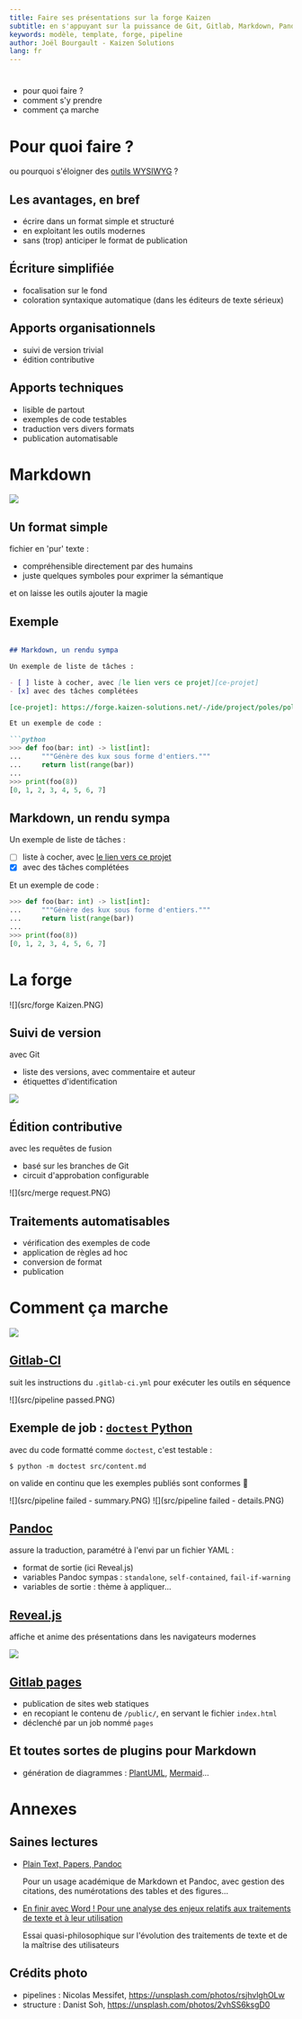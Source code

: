 ```yaml
---
title: Faire ses présentations sur la forge Kaizen
subtitle: en s'appuyant sur la puissance de Git, Gitlab, Markdown, Pandoc et Reveal.js
keywords: modèle, template, forge, pipeline
author: Joël Bourgault - Kaizen Solutions
lang: fr
---
```


#

- pour quoi faire ?
- comment s'y prendre
- comment ça marche

# Pour quoi faire ?

ou pourquoi s'éloigner des [outils WYSIWYG][wysiwyg] ?

[wysiwyg]: https://fr.wikipedia.org/wiki/What_you_see_is_what_you_get

## Les avantages, en bref

- écrire dans un format simple et structuré
- en exploitant les outils modernes
- sans (trop) anticiper le format de publication

## Écriture simplifiée

- focalisation sur le fond
- coloration syntaxique automatique (dans les éditeurs de texte sérieux)

## Apports organisationnels

- suivi de version trivial
- édition contributive

## Apports techniques

- lisible de partout
- exemples de code testables
- traduction vers divers formats
- publication automatisable


# Markdown

![](src/structure.jpg)

## Un format simple

fichier en 'pur' texte :

- compréhensible directement par des humains
- juste quelques symboles pour exprimer la sémantique

et on laisse les outils ajouter la magie


## Exemple

```markdown

## Markdown, un rendu sympa

Un exemple de liste de tâches :

- [ ] liste à cocher, avec [le lien vers ce projet][ce-projet]
- [x] avec des tâches complétées

[ce-projet]: https://forge.kaizen-solutions.net/-/ide/project/poles/pole-synergie/pr-sentations/presentations-sur-la-forge-kaizen/tree/1-creer-bases-de-la-presentation/

Et un exemple de code :

```python
>>> def foo(bar: int) -> list[int]:
...     """Génère des kux sous forme d'entiers."""
...     return list(range(bar))
...
>>> print(foo(8))
[0, 1, 2, 3, 4, 5, 6, 7]

```

## Markdown, un rendu sympa

Un exemple de liste de tâches :

- [ ] liste à cocher, avec [le lien vers ce projet][ce-projet]
- [x] avec des tâches complétées

[ce-projet]: https://forge.kaizen-solutions.net/-/ide/project/poles/pole-synergie/pr-sentations/presentations-sur-la-forge-kaizen/tree/1-creer-bases-de-la-presentation/

Et un exemple de code :

```python
>>> def foo(bar: int) -> list[int]:
...     """Génère des kux sous forme d'entiers."""
...     return list(range(bar))
...
>>> print(foo(8))
[0, 1, 2, 3, 4, 5, 6, 7]

```

# La forge

![](src/forge Kaizen.PNG)

## Suivi de version

avec Git

- liste des versions, avec commentaire et auteur
- étiquettes d'identification

![](src/commits.PNG)

## Édition contributive

avec les requêtes de fusion

- basé sur les branches de Git
- circuit d'approbation configurable

![](src/merge request.PNG)

## Traitements automatisables

- vérification des exemples de code
- application de règles ad hoc
- conversion de format
- publication


# Comment ça marche

![](src/pipeline.jpg)

## [Gitlab-CI](https://docs.gitlab.com/ee/ci/)

suit les instructions du `.gitlab-ci.yml` pour exécuter les outils en séquence

![](src/pipeline passed.PNG)

## Exemple de job : [`doctest` Python](https://docs.python.org/3/library/doctest.html)

avec du code formatté comme `doctest`, c'est testable :

```
$ python -m doctest src/content.md
```

on valide en continu que les exemples publiés sont conformes 🤩

![](src/pipeline failed - summary.PNG)
![](src/pipeline failed - details.PNG)

## [Pandoc](https://pandoc.org)

assure la traduction, paramétré à l'envi par un fichier YAML :

- format de sortie (ici Reveal.js)
- variables Pandoc sympas : `standalone`, `self-contained`, `fail-if-warning`
- variables de sortie : thème à appliquer...

## [Reveal.js](https://reveal.js)

affiche et anime des présentations dans les navigateurs modernes

![](src/Reveal.js.PNG)

## [Gitlab pages](https://docs.gitlab.com/ee/user/project/pages/)

- publication de sites web statiques
- en recopiant le contenu de `/public/`, en servant le fichier `index.html`
- déclenché par un job nommé `pages`

## Et toutes sortes de plugins pour Markdown

- génération de diagrammes : [PlantUML](https://plantuml.com/fr/), [Mermaid](https://mermaid-js.github.io/mermaid/#/)...


# Annexes

## Saines lectures

- [Plain Text, Papers, Pandoc](https://kieranhealy.org/blog/archives/2014/01/23/plain-text/)

  Pour un usage académique de Markdown et Pandoc, avec gestion des citations,
  des numérotations des tables et des figures...

- [En finir avec Word ! Pour une analyse des enjeux relatifs aux traitements de texte et à leur utilisation](https://eriac.hypotheses.org/80)

  Essai quasi-philosophique sur l'évolution des traitements de texte et de la maîtrise des utilisateurs

## Crédits photo

- pipelines : Nicolas Messifet, https://unsplash.com/photos/rsjhvlghOLw
- structure : Danist Soh, https://unsplash.com/photos/2vhSS6ksgD0
